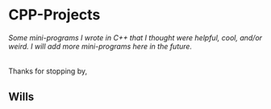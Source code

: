 # CPP-Projects

###### Some mini-programs I wrote in C++ that I thought were helpful, cool, and/or weird. I will add more mini-programs here in the future.


Thanks for stopping by,
## Wills
